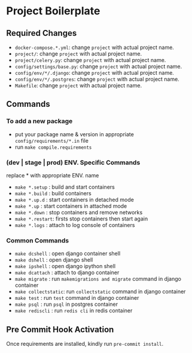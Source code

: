 # Project Boilerplate

## Required Changes
* `docker-compose.*.yml`: change `project` with actual project name.
* `project/`: change `project` with actual project name.
* `project/celery.py`: change `project` with actual project name.
* `config/settings/base.py`: change `project` with actual project name.
* `config/env/*/.django`: change `project` with actual project name.
* `config/env/*/.postgres`: change `project` with actual project name.
* `Makefile`: change `project` with actual project name.

## Commands
### To add a new package
* put your package name & version in appropriate `config/requirements/*.in` file
* run `make compile.requirements`

### (dev | stage | prod) ENV. Specific Commands
replace * with appropriate ENV. name
* `make *.setup`  : build and start containers
* `make *.build`  : build containers
* `make *.up.d`   : start containers in detached mode
* `make *.up`     : start containers in attached mode
* `make *.down`   : stop containers and remove networks
* `make *.restart`: firsts stop containers then start again
* `make *.logs`   : attach to log console of containers

### Common Commands
* `make dcshell`      : open django container shell
* `make dshell`       : open django shell
* `make ipshell`      : open django ipython shell
* `make dcattach`     : attach to django container
* `make migrate`      : run `makemigrations and migrate` command in django container
* `make collectstatic`: run `collectstatic` command in django container
* `make test`         : run `test` command in django container
* `make psql`         : run `psql` in postgres container
* `make rediscli`     : run `redis cli` in redis container

## Pre Commit Hook Activation
Once requirements are installed, kindly run `pre-commit install`.